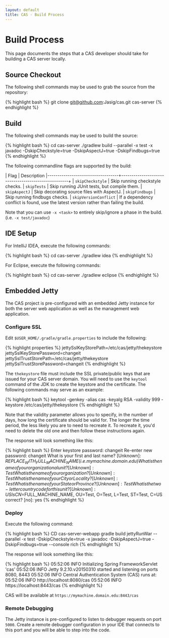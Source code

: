 ```yaml
---
layout: default
title: CAS - Build Process
---
```


# Build Process
This page documents the steps that a CAS developer should take for building a CAS server locally.

## Source Checkout
The following shell commands may be used to grab the source from the repository:

{% highlight bash %}
git clone git@github.com:Jasig/cas.git cas-server
{% endhighlight %}

## Build
The following shell commands may be used to build the source:

{% highlight bash %}
cd cas-server
./gradlew build --parallel -x test -x javadoc -DskipCheckstyle=true -DskipAspectJ=true -DskipFindbugs=true
{% endhighlight %}

The following commandline flags are supported by the build:

| Flag                              | Description
|-----------------------------------+----------------------------------------------------+
| `skipCheckstyle`                  | Skip running checkstyle checks.
| `skipTests`                       | Skip running JUnit tests, but compile them.
| `skipAspectJ`                     | Skip decorating source files with AspectJ.
| `skipFindbugs`                    | Skip running findbugs checks.
| `skipVersionConflict`             | If a dependency conflict is found, use the latest version rather than failing the build.

Note that you can use `-x <task>` to entirely skip/ignore a phase in the build. (i.e. `-x test/javadoc`)

## IDE Setup

For IntelliJ IDEA, execute the following commands:

{% highlight bash %}
cd cas-server
./gradlew idea
{% endhighlight %}

For Eclipse, execute the following commands:

{% highlight bash %}
cd cas-server
./gradlew eclipse
{% endhighlight %}

## Embedded Jetty

The CAS project is pre-configured with an embedded Jetty instance for both the server web application as well as the management web application.

### Configure SSL

Edit `$USER_HOME/.gradle/gradle.properties` to include the following:

{% highlight properties %}
jettySslKeyStorePath=/etc/cas/jetty/thekeystore
jettySslKeyStorePassword=changeit
jettySslTrustStorePath=/etc/cas/jetty/thekeystore
jettySslTrustStorePassword=changeit
{% endhighlight %}

The `thekeystore` file must include the SSL private/public keys that are issued for your CAS server domain. You will need to use the `keytool` command of the JDK to create the keystore and the certificate. The following commands may serve as an example:

{% highlight bash %}
keytool -genkey -alias cas -keyalg RSA -validity 999 -keystore /etc/cas/jetty/thekeystore
{% endhighlight %}

Note that the validity parameter allows you to specify, in the number of days, how long the certificate should be valid for. The longer the time period, the less likely you are to need to recreate it. To recreate it, you'd need to delete the old one and then follow these instructions again.

The response will look something like this:

{% highlight bash %}
Enter keystore password: changeit
Re-enter new password: changeit
What is your first and last name?
  [Unknown]:  $REPLACE_WITH_FULL_MACHINE_NAME (i.e. mymachine.domain.edu)
What is the name of your organizational unit?
  [Unknown]:  Test
What is the name of your organization?
  [Unknown]:  Test
What is the name of your City or Locality?
  [Unknown]:  Test
What is the name of your State or Province?
  [Unknown]:  Test
What is the two-letter country code for this unit?
  [Unknown]:  US
Is CN=$FULL_MACHINE_NAME, OU=Test, O=Test, L=Test, ST=Test, C=US correct?
  [no]:  yes
{% endhighlight %}

### Deploy
Execute the following command:

{% highlight bash %}
CD cas-server-webapp
gradle build jettyRunWar --parallel -x test -DskipCheckstyle=true -x javadoc -DskipAspectJ=true -DskipFindbugs=true --console rich
{% endhighlight %}

The response will look something like this:

{% highlight bash %}
05:52:06 INFO  Initializing Spring FrameworkServlet 'cas'
05:52:06 INFO  Jetty 9.2.10.v20150310 started and listening on ports 8080, 8443
05:52:06 INFO  Central Authentication System (CAS) runs at:
05:52:06 INFO    http://localhost:8080/cas
05:52:06 INFO    https://localhost:8443/cas
{% endhighlight %}

CAS will be available at `https://mymachine.domain.edu:8443/cas`

### Remote Debugging
The Jetty instance is pre-configured to listen to debugger requests on port `5000`. Create a remote debugger configuration in your IDE that connects to this port and you will be able to step into the code.
